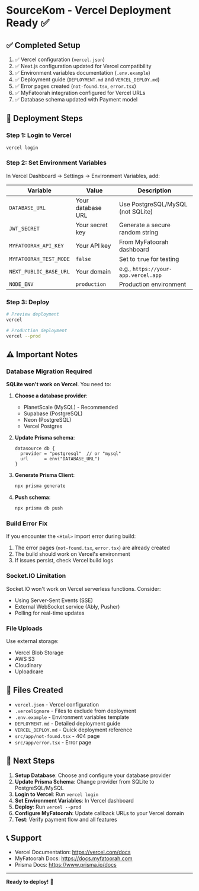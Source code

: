 # SourceKom - Vercel Deployment Ready ✅

## ✅ Completed Setup

1. ✅ Vercel configuration (`vercel.json`)
2. ✅ Next.js configuration updated for Vercel compatibility
3. ✅ Environment variables documentation (`.env.example`)
4. ✅ Deployment guide (`DEPLOYMENT.md` and `VERCEL_DEPLOY.md`)
5. ✅ Error pages created (`not-found.tsx`, `error.tsx`)
6. ✅ MyFatoorah integration configured for Vercel URLs
7. ✅ Database schema updated with Payment model

## 🚀 Deployment Steps

### Step 1: Login to Vercel
```bash
vercel login
```

### Step 2: Set Environment Variables
In Vercel Dashboard → Settings → Environment Variables, add:

| Variable | Value | Description |
|----------|-------|-------------|
| `DATABASE_URL` | Your database URL | Use PostgreSQL/MySQL (not SQLite) |
| `JWT_SECRET` | Your secret key | Generate a secure random string |
| `MYFATOORAH_API_KEY` | Your API key | From MyFatoorah dashboard |
| `MYFATOORAH_TEST_MODE` | `false` | Set to `true` for testing |
| `NEXT_PUBLIC_BASE_URL` | Your domain | e.g., `https://your-app.vercel.app` |
| `NODE_ENV` | `production` | Production environment |

### Step 3: Deploy
```bash
# Preview deployment
vercel

# Production deployment
vercel --prod
```

## ⚠️ Important Notes

### Database Migration Required
**SQLite won't work on Vercel**. You need to:

1. **Choose a database provider**:
   - PlanetScale (MySQL) - Recommended
   - Supabase (PostgreSQL)
   - Neon (PostgreSQL)
   - Vercel Postgres

2. **Update Prisma schema**:
   ```prisma
   datasource db {
     provider = "postgresql"  // or "mysql"
     url      = env("DATABASE_URL")
   }
   ```

3. **Generate Prisma Client**:
   ```bash
   npx prisma generate
   ```

4. **Push schema**:
   ```bash
   npx prisma db push
   ```

### Build Error Fix
If you encounter the `<Html>` import error during build:

1. The error pages (`not-found.tsx`, `error.tsx`) are already created
2. The build should work on Vercel's environment
3. If issues persist, check Vercel build logs

### Socket.IO Limitation
Socket.IO won't work on Vercel serverless functions. Consider:
- Using Server-Sent Events (SSE)
- External WebSocket service (Ably, Pusher)
- Polling for real-time updates

### File Uploads
Use external storage:
- Vercel Blob Storage
- AWS S3
- Cloudinary
- Uploadcare

## 📁 Files Created

- `vercel.json` - Vercel configuration
- `.vercelignore` - Files to exclude from deployment
- `.env.example` - Environment variables template
- `DEPLOYMENT.md` - Detailed deployment guide
- `VERCEL_DEPLOY.md` - Quick deployment reference
- `src/app/not-found.tsx` - 404 page
- `src/app/error.tsx` - Error page

## 🔗 Next Steps

1. **Setup Database**: Choose and configure your database provider
2. **Update Prisma Schema**: Change provider from SQLite to PostgreSQL/MySQL
3. **Login to Vercel**: Run `vercel login`
4. **Set Environment Variables**: In Vercel dashboard
5. **Deploy**: Run `vercel --prod`
6. **Configure MyFatoorah**: Update callback URLs to your Vercel domain
7. **Test**: Verify payment flow and all features

## 📞 Support

- Vercel Documentation: https://vercel.com/docs
- MyFatoorah Docs: https://docs.myfatoorah.com
- Prisma Docs: https://www.prisma.io/docs

---

**Ready to deploy!** 🚀
